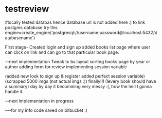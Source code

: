 # testreview
#locally tested databas hence database url is not added here :)
to link postgres database try this
engine=create_engine('postgresql://username:password@localhost:5432/databasename')
 
First stage-
Created login and sign up
added books list page where user can click on link and can go to that particular book page.


--next implementation
Tweak to bs layout
sorting books page by year or author
adding form for review
implementing session variable

(added new look to sign up & register added perfect session variable)
(scrapped 5000 imgs (not actual imgs :)) finally!!!
(!every book should have a summary)
day by day it becomming very messy :(, how the hell I gonna handle it.

--next implementation
in progress 


---for my info
code saved on bitbucket :)
